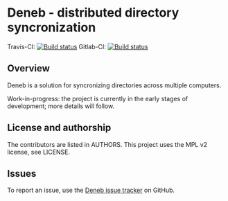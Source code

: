 # Deneb - distributed directory syncronization

Travis-CI: [![Build status](https://travis-ci.org/radupopescu/deneb.svg?branch=master)](https://travis-ci.org/radupopescu/deneb)
Gitlab-CI: [![Build status](https://gitlab.com/radupopescu/deneb/badges/master/build.svg)](https://gitlab.com/radupopescu/deneb/pipelines)

## Overview

Deneb is a solution for syncronizing directories across multiple computers.

Work-in-progress: the project is currently in the early stages of development; more details will follow.

## License and authorship

The contributors are listed in AUTHORS. This project uses the MPL v2 license, see LICENSE.

## Issues

To report an issue, use the [Deneb issue tracker](https://github.com/radupopescu/deneb/issues) on GitHub.


